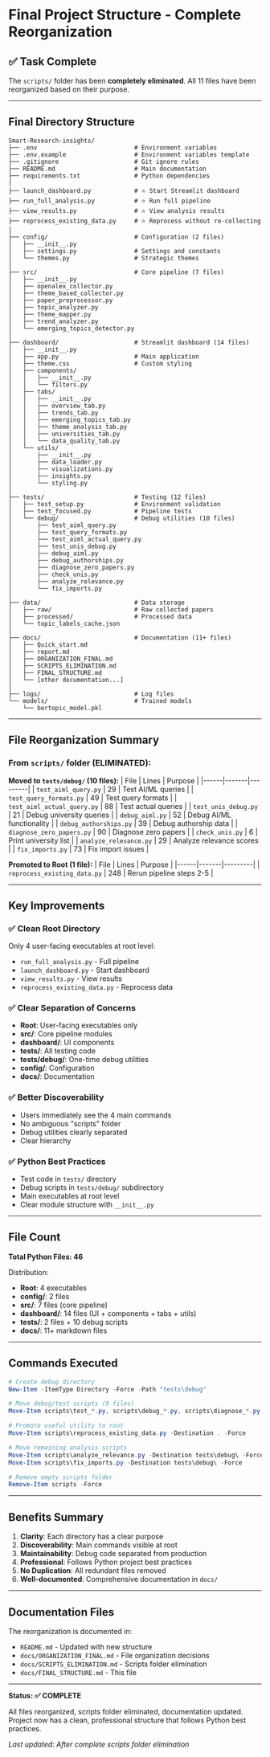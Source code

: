 # Final Project Structure - Complete Reorganization

## ✅ Task Complete

The `scripts/` folder has been **completely eliminated**. All 11 files have been reorganized based on their purpose.

---

## Final Directory Structure

```
Smart-Research-insights/
├── .env                           # Environment variables
├── .env.example                   # Environment variables template
├── .gitignore                     # Git ignore rules
├── README.md                      # Main documentation
├── requirements.txt               # Python dependencies
│
├── launch_dashboard.py            # ⭐ Start Streamlit dashboard
├── run_full_analysis.py           # ⭐ Run full pipeline
├── view_results.py                # ⭐ View analysis results
├── reprocess_existing_data.py     # ⭐ Reprocess without re-collecting
│
├── config/                        # Configuration (2 files)
│   ├── __init__.py
│   ├── settings.py                # Settings and constants
│   └── themes.py                  # Strategic themes
│
├── src/                           # Core pipeline (7 files)
│   ├── __init__.py
│   ├── openalex_collector.py
│   ├── theme_based_collector.py
│   ├── paper_preprocessor.py
│   ├── topic_analyzer.py
│   ├── theme_mapper.py
│   ├── trend_analyzer.py
│   └── emerging_topics_detector.py
│
├── dashboard/                     # Streamlit dashboard (14 files)
│   ├── __init__.py
│   ├── app.py                     # Main application
│   ├── theme.css                  # Custom styling
│   ├── components/
│   │   ├── __init__.py
│   │   └── filters.py
│   ├── tabs/
│   │   ├── __init__.py
│   │   ├── overview_tab.py
│   │   ├── trends_tab.py
│   │   ├── emerging_topics_tab.py
│   │   ├── theme_analysis_tab.py
│   │   ├── universities_tab.py
│   │   └── data_quality_tab.py
│   └── utils/
│       ├── __init__.py
│       ├── data_loader.py
│       ├── visualizations.py
│       ├── insights.py
│       └── styling.py
│
├── tests/                         # Testing (12 files)
│   ├── test_setup.py              # Environment validation
│   ├── test_focused.py            # Pipeline tests
│   └── debug/                     # Debug utilities (10 files)
│       ├── test_aiml_query.py
│       ├── test_query_formats.py
│       ├── test_aiml_actual_query.py
│       ├── test_unis_debug.py
│       ├── debug_aiml.py
│       ├── debug_authorships.py
│       ├── diagnose_zero_papers.py
│       ├── check_unis.py
│       ├── analyze_relevance.py
│       └── fix_imports.py
│
├── data/                          # Data storage
│   ├── raw/                       # Raw collected papers
│   ├── processed/                 # Processed data
│   └── topic_labels_cache.json
│
├── docs/                          # Documentation (11+ files)
│   ├── Quick_start.md
│   ├── report.md
│   ├── ORGANIZATION_FINAL.md
│   ├── SCRIPTS_ELIMINATION.md
│   ├── FINAL_STRUCTURE.md
│   └── [other documentation...]
│
├── logs/                          # Log files
└── models/                        # Trained models
    └── bertopic_model.pkl
```

---

## File Reorganization Summary

### From `scripts/` folder (ELIMINATED):

**Moved to `tests/debug/` (10 files):**
| File | Lines | Purpose |
|------|-------|---------|
| `test_aiml_query.py` | 29 | Test AI/ML queries |
| `test_query_formats.py` | 49 | Test query formats |
| `test_aiml_actual_query.py` | 88 | Test actual queries |
| `test_unis_debug.py` | 21 | Debug university queries |
| `debug_aiml.py` | 52 | Debug AI/ML functionality |
| `debug_authorships.py` | 39 | Debug authorship data |
| `diagnose_zero_papers.py` | 90 | Diagnose zero papers |
| `check_unis.py` | 6 | Print university list |
| `analyze_relevance.py` | 29 | Analyze relevance scores |
| `fix_imports.py` | 73 | Fix import issues |

**Promoted to Root (1 file):**
| File | Lines | Purpose |
|------|-------|---------|
| `reprocess_existing_data.py` | 248 | Rerun pipeline steps 2-5 |

---

## Key Improvements

### ✅ Clean Root Directory
Only 4 user-facing executables at root level:
- `run_full_analysis.py` - Full pipeline
- `launch_dashboard.py` - Start dashboard
- `view_results.py` - View results
- `reprocess_existing_data.py` - Reprocess data

### ✅ Clear Separation of Concerns
- **Root**: User-facing executables only
- **src/**: Core pipeline modules
- **dashboard/**: UI components
- **tests/**: All testing code
- **tests/debug/**: One-time debug utilities
- **config/**: Configuration
- **docs/**: Documentation

### ✅ Better Discoverability
- Users immediately see the 4 main commands
- No ambiguous "scripts" folder
- Debug utilities clearly separated
- Clear hierarchy

### ✅ Python Best Practices
- Test code in `tests/` directory
- Debug scripts in `tests/debug/` subdirectory
- Main executables at root level
- Clear module structure with `__init__.py`

---

## File Count

**Total Python Files: 46**

Distribution:
- **Root**: 4 executables
- **config/**: 2 files
- **src/**: 7 files (core pipeline)
- **dashboard/**: 14 files (UI + components + tabs + utils)
- **tests/**: 2 files + 10 debug scripts
- **docs/**: 11+ markdown files

---

## Commands Executed

```powershell
# Create debug directory
New-Item -ItemType Directory -Force -Path "tests\debug"

# Move debug/test scripts (9 files)
Move-Item scripts\test_*.py, scripts\debug_*.py, scripts\diagnose_*.py, scripts\check_unis.py -Destination tests\debug\ -Force

# Promote useful utility to root
Move-Item scripts\reprocess_existing_data.py -Destination . -Force

# Move remaining analysis scripts
Move-Item scripts\analyze_relevance.py -Destination tests\debug\ -Force
Move-Item scripts\fix_imports.py -Destination tests\debug\ -Force

# Remove empty scripts folder
Remove-Item scripts -Force
```

---

## Benefits Summary

1. **Clarity**: Each directory has a clear purpose
2. **Discoverability**: Main commands visible at root
3. **Maintainability**: Debug code separated from production
4. **Professional**: Follows Python project best practices
5. **No Duplication**: All redundant files removed
6. **Well-documented**: Comprehensive documentation in `docs/`

---

## Documentation Files

The reorganization is documented in:
- `README.md` - Updated with new structure
- `docs/ORGANIZATION_FINAL.md` - File organization decisions
- `docs/SCRIPTS_ELIMINATION.md` - Scripts folder elimination
- `docs/FINAL_STRUCTURE.md` - This file

---

**Status: ✅ COMPLETE**

All files reorganized, scripts folder eliminated, documentation updated.
Project now has a clean, professional structure that follows Python best practices.

*Last updated: After complete scripts folder elimination*
